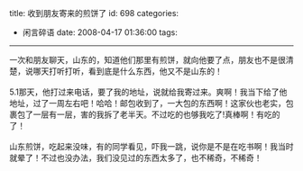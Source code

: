 title: 收到朋友寄来的煎饼了
id: 698
categories:
  - 闲言碎语
date: 2008-04-17 01:36:00
tags:
---

一次和朋友聊天，山东的，知道他们那里有煎饼，就向他要了点，朋友也不是很清楚，说哪天打听打听，看到底是什么东西，他又不是山东的！
</br>
</br>5.1那天，他打过来电话，要了我的地址，说就给我寄过来。爽啊！我当下给了他地址，过了一周左右吧！哈哈！邮包收到了，一大包的东西啊！这家伙也老实，包裹包了一层有一层，害的我拆了老半天。不过吃的也够我吃了!真棒啊！有吃的了！
</br>
</br>山东煎饼，吃起来没味，有的同学看见，吓我一跳，说你是不是在吃书啊！我当时就晕了！不过也没办法，我们没见过的东西太多了，也不稀奇，不稀奇！